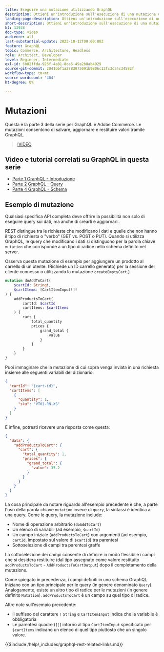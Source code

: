 ```yaml
---
title: Eseguire una mutazione utilizzando GraphQL
description: Ottieni un'introduzione sull'esecuzione di una mutazione utilizzando GraphQL su Adobe Commerce e  [!DNL Magento Open Source]. Esegui la prima mutazione utilizzando chiamate POST.
landing-page-description: Ottieni un'introduzione sull'esecuzione di una mutazione utilizzando GraphQL su Adobe Commerce e  [!DNL Magento Open Source]. Esegui la prima mutazione utilizzando chiamate POST.
short-description: Ottieni un'introduzione sull'esecuzione di una mutazione utilizzando GraphQL su Adobe Commerce e  [!DNL Magento Open Source]. Esegui la prima mutazione utilizzando chiamate POST.
kt: 13938
doc-type: video
audience: all
last-substantial-update: 2023-10-12T00:00:00Z
feature: GraphQL
topic: Commerce, Architecture, Headless
role: Architect, Developer
level: Beginner, Intermediate
exl-id: 6b82ffda-925f-4a81-8ca5-49a2b8ab4929
source-git-commit: 2041bbf1a2783975091b9806c12fc3c34c34582f
workflow-type: tm+mt
source-wordcount: '404'
ht-degree: 0%

---
```


# Mutazioni

Questa è la parte 3 della serie per GraphQL e Adobe Commerce. Le mutazioni consentono di salvare, aggiornare e restituire valori tramite GraphQL.


>[!VIDEO](https://video.tv.adobe.com/v/3424121?learn=on)

## Video e tutorial correlati su GraphQL in questa serie

* [Parte 1 GraphQL - Introduzione](../graphql-rest/intro-graphql.md)
* [Parte 2 GraphQL - Query](../graphql-rest/graphql-queries.md)
* [Parte 4 GraphQL - Schema](../graphql-rest/graphql-schema.md)

## Esempio di mutazione

Qualsiasi specifica API completa deve offrire la possibilità non solo di eseguire query sui dati, ma anche di crearli e aggiornarli.

REST distingue tra le richieste che modificano i dati e quelle che non hanno il tipo di richiesta o &quot;verbo&quot; (GET vs. POST o PUT).
Quando si utilizza GraphQL, le query che modificano i dati si distinguono per la parola chiave `mutation` che corrisponde a un
tipo di radice nello schema definito nel server.

Osserva questa mutazione di esempio per aggiungere un prodotto al carrello di un utente. (Richiede un ID carrello generato)
per la sessione del cliente connesso o utilizzando la mutazione `createEmptyCart`.)

```graphql
mutation doAddToCart(
    $cartId: String!,
    $cartItems: [CartItemInput!]!
) {
    addProductsToCart(
        cartId: $cartId
        cartItems: $cartItems
    ) {
        cart {
            total_quantity
            prices {
                grand_total {
                    value
                }
            }
        }
    }
}
```

Puoi immaginare che la mutazione di cui sopra venga inviata in una richiesta insieme alle seguenti variabili del dizionario:

```json
{
  "cartId": "{cart-id}",
  "cartItems": [
    {
      "quantity": 1,
      "sku": "VT01-RN-XS"
    }
  ]
}
```

E infine, potresti ricevere una risposta come questa:

```json
{
  "data": {
    "addProductsToCart": {
      "cart": {
        "total_quantity": 1,
        "prices": {
          "grand_total": {
            "value": 35.2
          }
        }
      }
    }
  }
}
```

La cosa principale da notare riguardo all&#39;esempio precedente è che, a parte l&#39;uso della parola chiave `mutation` invece di `query`,
la sintassi è identica a una query. Come le query, la mutazione include:

* Nome di operazione arbitrario (`doAddToCart`)
* Un elenco di variabili (ad esempio, `$cartId`)
* Un campo iniziale (`addProductsToCart`) con argomenti (ad esempio, `cartId`, impostato sul valore di `$cartId`) tra parentesi
* Sottoselezione di campi tra parentesi graffe

La sottoselezione dei campi consente di definire in modo flessibile i campi che si desidera restituire (dal tipo assegnato come
valore restituito `addProductsToCart` - `AddProductsToCartOutput`) dopo il completamento della mutazione.

Come spiegato in precedenza, i campi definiti in uno schema GraphQL iniziano con un tipo principale per le query (in genere denominato `Query`). Analogamente,
esiste un altro tipo di radice per le mutazioni (in genere definito `Mutation`). `addProductsToCart` è un campo
su quel tipo di radice.

Altre note sull’esempio precedente:

* Il suffisso del carattere `!` `String` e `CartItemInput` indica che la variabile è obbligatoria.
* Le parentesi quadre (`[]`) intorno al tipo `CartItemInput` specificato per `$cartItems` indicano un elenco
di quel tipo piuttosto che un singolo valore.

{{$include /help/_includes/graphql-rest-related-links.md}}
